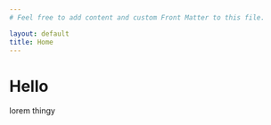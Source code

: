 ```yaml
---
# Feel free to add content and custom Front Matter to this file.

layout: default
title: Home
---
```


# Hello

lorem thingy
